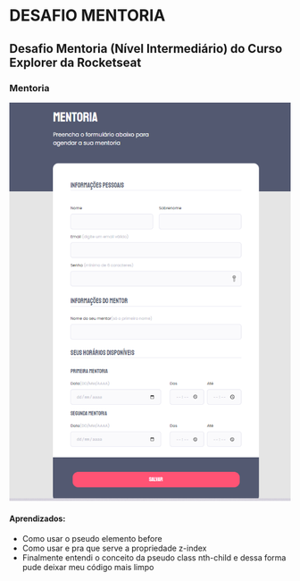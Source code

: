 # DESAFIO MENTORIA
## Desafio Mentoria (Nível Intermediário) do Curso Explorer da Rocketseat

### Mentoria

<img src="/img/Desafio-mentoria.png" alt="Imagem do site contruido no curso Explorer" />

#### Aprendizados:

<ul>
<li>Como usar o pseudo elemento before</li>
<li>Como usar e pra que serve a propriedade z-index</li>
<li>Finalmente entendi o conceito da pseudo class nth-child e dessa forma pude deixar meu código mais limpo</li>
</ul>
